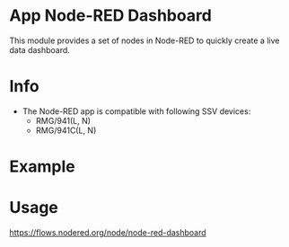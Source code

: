 # App Node-RED Dashboard

This module provides a set of nodes in Node-RED to quickly create a live data dashboard.

# Info
- The Node-RED app is compatible with following SSV devices:
  - RMG/941(L, N)
  - RMG/941C(L, N)

# Example

# Usage
https://flows.nodered.org/node/node-red-dashboard
